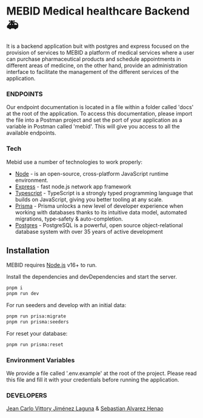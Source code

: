 # MEBID Medical healthcare Backend 🚑

It is a backend application buit with postgres and express focused on the provision of services to MEBID a platform of medical services where a user can purchase pharmaceutical products and schedule appointments in different areas of medicine, on the other hand, provide an administration interface to facilitate the management of the different services of the application.

### ENDPOINTS

Our endpoint documentation is located in a file within a folder called 'docs' at the root of the application. To access this documentation, please import the file into a Postman project and set the port of your application as a variable in Postman called 'mebid'. This will give you access to all the available endpoints.

### Tech

Mebid use a number of technologies to work properly:

- [Node](https://nodejs.org/es) - is an open-source, cross-platform JavaScript runtime environment.
- [Express](https://expressjs.com/) - fast node.js network app framework
- [Typescript](https://www.typescriptlang.org/) - TypeScript is a strongly typed programming language that builds on JavaScript, giving you better tooling at any scale.
- [Prisma](https://www.prisma.io/) - Prisma unlocks a new level of developer experience when working with databases thanks to its intuitive data model, automated migrations, type-safety & auto-completion.
- [Postgres](https://www.postgresql.org/) - PostgreSQL is a powerful, open source object-relational database system with over 35 years of active development

## Installation

MEBID requires [Node.js](https://nodejs.org/) v16+ to run.

Install the dependencies and devDependencies and start the server.

```sh
pnpm i
pnpm run dev
```

For run seeders and develop with an initial data:

```sh
pnpm run prisa:migrate
pnpm run prisma:seeders
```

For reset your database:

```sh
pnpm run prisma:reset
```

### Environment Variables

We provide a file called '.env.example' at the root of the project. Please read this file and fill it with your credentials before running the application.

### DEVELOPERS

[Jean Carlo Vittory Jiménez Laguna](https://github.com/JeanVittory) & [Sebastian Alvarez Henao](https://github.com/Salvarez0212)
